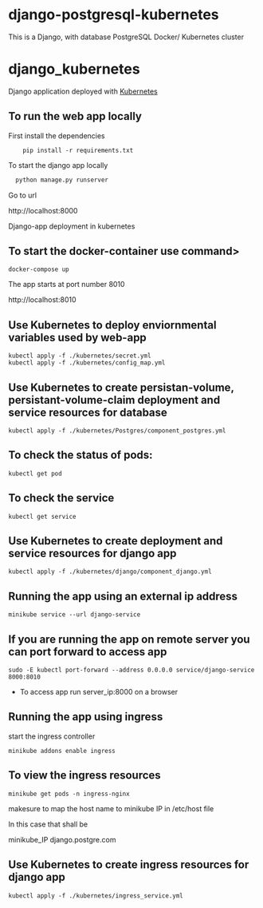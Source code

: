 # django-postgresql-kubernetes
This is a Django, with database PostgreSQL Docker/ Kubernetes cluster
# django_kubernetes
Django application deployed with [Kubernetes](https://kubernetes.io)
## To run the web app locally
<p>First install the dependencies</p>

```
    pip install -r requirements.txt
```

<p> To start the django app locally </p>

```python
  python manage.py runserver
```
<p>Go to url</p>

http://localhost:8000
  
Django-app deployment in kubernetes
## To start the docker-container use command>

```docker
docker-compose up
```
<p>The app starts at port number 8010</p>

http://localhost:8010

## Use Kubernetes to deploy enviornmental variables used by web-app
```kubernetes
kubectl apply -f ./kubernetes/secret.yml
kubectl apply -f ./kubernetes/config_map.yml
```
## Use Kubernetes to create persistan-volume, persistant-volume-claim deployment and service resources for database
```kubernetes
kubectl apply -f ./kubernetes/Postgres/component_postgres.yml
```

## To check the status of pods:
```kubernetes
kubectl get pod
```
## To check the service
```kubernetes
kubectl get service
```
## Use Kubernetes to create deployment and service resources for django app
```kubernetes
kubectl apply -f ./kubernetes/django/component_django.yml
```
## Running the app using an external ip address
```
minikube service --url django-service
```
## If you are running the app on remote server you can port forward to access app
```
sudo -E kubectl port-forward --address 0.0.0.0 service/django-service 8000:8010
```
- To access app run server_ip:8000 on a browser
## Running the app using ingress
<p>start the ingress controller</p>

```kubernetes
minikube addons enable ingress
```
## To view the ingress resources

```kubernetes
minikube get pods -n ingress-nginx
```
<p>makesure to map the host name to minikube IP in /etc/host file</p>
<p>In this case that shall be</p>
<p>minikube_IP django.postgre.com</p>
    
## Use Kubernetes to create ingress resources for django app
```kubernetes
kubectl apply -f ./kubernetes/ingress_service.yml
```
